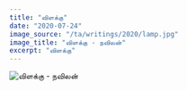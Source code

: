 ```yaml
---
title: "விளக்கு"
date: "2020-07-24"
image_source: "/ta/writings/2020/lamp.jpg"
image_title: "விளக்கு - நவிலன்"
excerpt: "விளக்கு"
---
```


<!--more-->

![விளக்கு - நவிலன்](/ta/writings/2020/lamp.jpg)